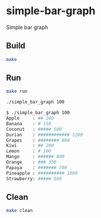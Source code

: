 # simple-bar-graph
Simple bar graph

## Build

```bash
make
```

## Run

```bash
make run
```

```bash
./simple_bar_graph 100
```

```bash
$ ./simple_bar_graph 100
Apple     : ## 280
Banana    : # 150
Coconut   : ##### 500
Durian    : ############ 1200
Grapes    : ######## 800
Kiwi      : ## 200
Lemon     : # 100
Mango     : ###### 600
Orange    : ### 350
Papaya    : ####### 700
Pineapple : ########## 1000
Strawberry: ##### 500
```

## Clean

```bash
make clean
```
